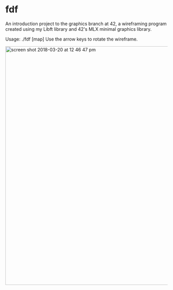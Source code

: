 # fdf
An introduction project to the graphics branch at 42, a wireframing program created using my Libft library and 42's MLX minimal graphics library.

Usage:
./fdf [map]
Use the arrow keys to rotate the wireframe.

<img width="744" alt="screen shot 2018-03-20 at 12 46 47 pm" src="https://user-images.githubusercontent.com/18608979/37679079-26334fea-2c3d-11e8-9dd2-9ca5ccf07229.png">
